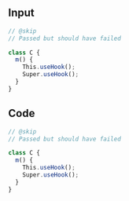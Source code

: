 
## Input

```javascript
// @skip
// Passed but should have failed

class C {
  m() {
    This.useHook();
    Super.useHook();
  }
}

```

## Code

```javascript
// @skip
// Passed but should have failed

class C {
  m() {
    This.useHook();
    Super.useHook();
  }
}

```
      